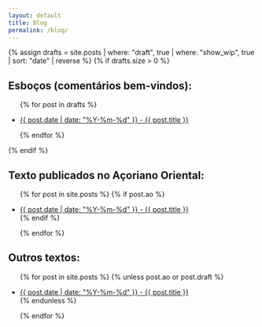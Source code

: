 ```yaml
---
layout: default
title: Blog
permalink: /blog/
---
```

{% assign drafts = site.posts | where: "draft", true | where: "show_wip", true | sort: "date" | reverse %}
{% if  drafts.size > 0 %}

## Esboços (comentários bem-vindos):

<ul>

{% for post in drafts %}
    <li>
      <a href="{{ post.url }}">{{ post.date | date: "%Y-%m-%d" }} - {{ post.title }}</a>
    </li>

  {% endfor %}
</ul>
{% endif %}

## Texto publicados no Açoriano Oriental:

<ul>

{% for post in site.posts %}
{% if post.ao %}
    <li>
      <a href="{{ post.url }}">{{ post.date | date: "%Y-%m-%d" }} - {{ post.title }}</a>
    </li>
{% endif %}

  {% endfor %}
</ul>

## Outros textos:

<ul>

{% for post in site.posts %}
{% unless post.ao or post.draft %}
    <li>
      <a href="{{ post.url }}">{{ post.date | date: "%Y-%m-%d" }} - {{ post.title }}</a>
    </li>
{% endunless %}

  {% endfor %}
</ul>
